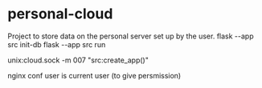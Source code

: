 # personal-cloud
Project to store data on the personal server set up by the user.
flask --app src init-db
flask --app src run

unix:cloud.sock -m 007 "src:create_app()"

nginx conf user is current user (to give persmission)
